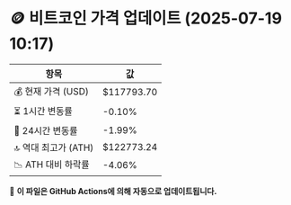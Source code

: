 # 🪙 비트코인 가격 업데이트 (2025-07-19 10:17)

| 항목                | 값 |
|--------------------|----------------|
| 💰 현재 가격 (USD) | $117793.70 |
| ⏳ 1시간 변동률    | -0.10% |
| 📆 24시간 변동률   | -1.99% |
| 🔝 역대 최고가 (ATH) | $122773.24 |
| 📉 ATH 대비 하락률 | -4.06% |

🔄 **이 파일은 GitHub Actions에 의해 자동으로 업데이트됩니다.**
